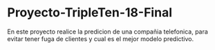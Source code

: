 # Proyecto-TripleTen-18-Final
En este proyecto realice la predicion de una compañia telefonica, para evitar tener fuga de clientes y cual es el mejor modelo predictivo.
